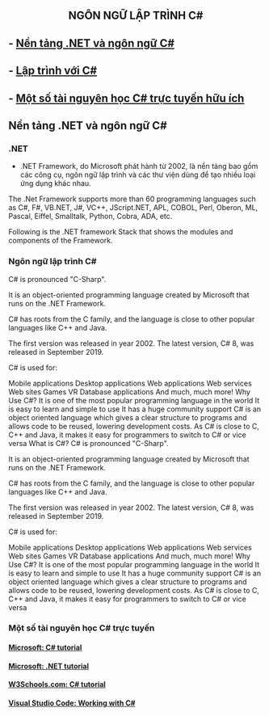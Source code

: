 <h2 align="center"> 
NGÔN NGỮ LẬP TRÌNH C#
</h2>

## - [Nền tảng .NET và ngôn ngữ C#](#csconcepts)
## - [Lập trình với C#](#csprogrammming)
## - [Một số tài nguyên học C# trực tuyến hữu ích](#resources)

## Nền tảng .NET và ngôn ngữ C# <a name="csconcepts"/>
### .NET

- .NET Framework, do Microsoft phát hành từ 2002, là nền tảng bao gồm các công cụ, ngôn ngữ lập trình và các thư viện dùng để tạo nhiều loại ứng dụng khác nhau. 

The .Net Framework supports more than 60 programming languages such as C#, F#, VB.NET, J#, VC++, JScript.NET, APL, COBOL, Perl, Oberon, ML, Pascal, Eiffel, Smalltalk, Python, Cobra, ADA, etc.

Following is the .NET framework Stack that shows the modules and components of the Framework.



### Ngôn ngữ lập trình C#
C# is pronounced "C-Sharp".

It is an object-oriented programming language created by Microsoft that runs on the .NET Framework.

C# has roots from the C family, and the language is close to other popular languages like C++ and Java.

The first version was released in year 2002. The latest version, C# 8, was released in September 2019.

C# is used for:

Mobile applications
Desktop applications
Web applications
Web services
Web sites
Games
VR
Database applications
And much, much more!
Why Use C#?
It is one of the most popular programming language in the world
It is easy to learn and simple to use
It has a huge community support
C# is an object oriented language which gives a clear structure to programs and allows code to be reused, lowering development costs.
As C# is close to C, C++ and Java, it makes it easy for programmers to switch to C# or vice versa
What is C#?
C# is pronounced "C-Sharp".

It is an object-oriented programming language created by Microsoft that runs on the .NET Framework.

C# has roots from the C family, and the language is close to other popular languages like C++ and Java.

The first version was released in year 2002. The latest version, C# 8, was released in September 2019.

C# is used for:

Mobile applications
Desktop applications
Web applications
Web services
Web sites
Games
VR
Database applications
And much, much more!
Why Use C#?
It is one of the most popular programming language in the world
It is easy to learn and simple to use
It has a huge community support
C# is an object oriented language which gives a clear structure to programs and allows code to be reused, lowering development costs.
As C# is close to C, C++ and Java, it makes it easy for programmers to switch to C# or vice versa

### Một số tài nguyên học C# trực tuyến <a name="resources"/>

#### [Microsoft: C# tutorial](https://docs.microsoft.com/en-us/dotnet/csharp/)
#### [Microsoft: .NET tutorial](https://dotnet.microsoft.com/learn/dotnet/in-browser-tutorial)
#### [W3Schools.com: C# tutorial](https://www.w3schools.com/cs/index.php)
#### [Visual Studio Code: Working with C#](https://code.visualstudio.com/docs/languages/csharp)

